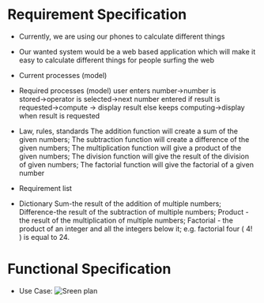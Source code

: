 
# Requirement Specification

- Currently, we are using our phones to calculate different things
- Our wanted system would be a web based application which will make it easy to calculate different things for people surfing the web
- Current processes (model)
- Required processes (model)
    user enters number→number is stored→operator is selected→next number entered
    if result is requested→compute → display result
    else keeps computing→display when result is requested
- Law, rules, standards
    The addition function will create a sum of the given numbers;
    The subtraction function will create a difference of the given numbers;
    The multiplication function will give a product of the given numbers;
    The division function will give the result of the division of given numbers;
    The factorial function will give the factorial of a given number
- Requirement list


- Dictionary
    Sum-the result of the addition of multiple numbers;
    Difference-the result of the subtraction of multiple numbers;
    Product - the result of the multiplication of multiple numbers;
    Factorial - the product of an integer and all the integers below it; e.g. factorial four ( 4! ) is equal to 24.

# Functional Specification

- Use Case: ![Sreen plan](https://user-images.githubusercontent.com/76019638/133080868-afcdfb5a-fe6e-46fb-8162-1e939046b30c.png)

